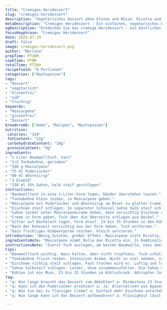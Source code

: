```yaml
---
title: "Cremiges Herzdessert"
slug: "cremiges-herzdessert"
description: "Vegetarisches Dessert ohne Gluten und Nüsse. Ricotta und Mascarpone aufgeschlagen mit Honig und Zucker. Vanille halbiert, Innenleben entfernt. Eischnee steif geschlagen, Sahne halbfest. In feuchtes Baumwolltuch gefüllt. 1 Liter Form mit Tuch ausgelegt. Zusammengerührt, kaltgestellt. 24 Stunden ruhen zum Abtropfen. Vanille ersetzt durch Tonkabohne. Mascarpone statt Ricotta. Komplettes Umordnen der Schritte. Mengen ändernd. Nach dem Abkühlen mit Himbeersauce serviert."
metaDescription: "Cremiges Herzdessert - Ein einfaches, vegetarisches Dessert mit Mascarpone und Tonkabohne, perfekt zum Genießen mit fruchtiger Himbeersauce."
ogDescription: "Entdecken Sie das cremige Herzdessert - ein köstliches, glutenfreies Dessert mit Mascarpone und Himbeersauce, ideal für besondere Anlässe."
focusKeyphrase: "Cremiges Herzdessert"
date: 2025-07-29
draft: false
image: cremiges-herzdessert.png
author: "Marlena"
prepTime: PT30M
cookTime: PT0M
totalTime: PT26H
recipeYield: "6 Portionen"
categories: ["Nachspeisen"]
tags:
- "Dessert"
- "vegetarisch"
- "Glutenfrei"
- "süß"
- "fruchtig"
keywords:
- "Mascarpone"
- "glutenfrei"
- "Dessert"
breadcrumb: ["Home", "Recipes", "Nachspeisen"]
nutrition: 
 calories: "310"
 fatContent: "22g"
 carbohydrateContent: "18g"
 proteinContent: "9g"
ingredients:
- "1 Liter Baumwolltuch, nass"
- "1/2 Tonkabohne, gerieben"
- "350 g Mascarpone"
- "75 ml Puderzucker"
- "80 ml Ahornsirup"
- "3 Eiweiß"
- "150 ml 35% Sahne, halb steif geschlagen"
instructions:
- "Baumwolltuch in eine 1-Liter-Form legen, Ränder überstehen lassen."
- "Tonkabohne klein reiben, in Mascarpone geben."
- "Mascarpone mit Puderzucker und Ahornsirup im Mixer zu glatter Creme verarbeiten."
- "Eischnee steif schlagen. In separater Schüssel Sahne halb steif schlagen."
- "Sahne locker unter Mascarponecreme heben, dann vorsichtig Eischnee unterziehen."
- "Creme in Form geben, Tuch über die Oberseite schlagen wie Deckel."
- "Gitter auf Backblech legen, Form drauf. 23 bis 25 Stunden in den Kühlschrank stellen zum Abtropfen."
- "Nach der Ruhezeit vorsichtig aus der Form heben, Tuch entfernen."
- "Dazu fruchtiges Himbeerpüree reichen. Gleich servieren."
introduction: "Wenig Zutaten, großer Effekt. Mascarpone statt Ricotta, etwas Ahornsirup bringt andere Note. Tonkabohne ersetzt Vanille, intensiver und kniffliger. Tuch braucht Geduld. 24 Stunden Abtropfen. Eischnee für Luftigkeit. Sahne macht’s cremig. Kein Backen. Kühlen und warten. Himbeerpüree passt fruchtig-schärfer dazu. Süß, cremig, samtig. Einfach. Mit Tuch ausgelegte Form, etwas mehr Zeit als gedacht. Kuchen? Nein, Creme. Anders als gewöhnlich. Wenig Zutaten, viel Gefühl. Mischung aus locker, ziehend, schmelzend."
ingredientsNote: "Mascarpone nimmt Rolle des Ricotta ein. In Kombination mit Ahornsirup weniger süß, aber vollmundig. Puderzucker wie Ersatz für Zuckerglasur fein verteilt. Tonkabohne verleiht würziges Aroma, besser frisch gerieben. Baumwolltuch feucht, muss gut passen, verhindert zu viel Flüssigkeit, lässt Creme atmen. Eiweiß getrennt, wird zu festem Eischnee aufgeschlagen, um Luft einzuschließen. Sahne halb steif, darf nicht zu weich sein, sonst fällt ganze Masse zusammen. Honig mit Ahornsirup ersetzt, verträgt sich gut. Alternativen möglich, zum Beispiel Agavendicksaft."
instructionsNote: "Zuerst Tuch auslegen, am besten Baumwolle, nass aber nicht tropfnass, damit Creme nicht wässrig wird. Tonkabohne reiben, nicht zu viel, intensiv. Mascarpone mit süßen Zutaten mixen, nicht zu lange, sonst zu luftig. Eischnee separat zubereiten, steif sollte er sein, fast trocken, Sahne halb steif aber locker. Erst Sahne unterheben, dann Eischnee – vorsichtig klappen, nicht rühren. Creme direkt in Form füllen, Tuch überlappen, Sauberkeit beachten. Form auf Gitter stellen, nicht direkt auf Unterlage, Flüssigkeit darf ablaufen. Kühlen für mindestens 23 Stunden, besser 25. Nach dem Kühlen vorsichtig lösen. Servieren mit fruchtigen Toppings, Himbeersoße oder pürierte Früchte. Nicht zu lange stehen lassen."
tips:
- "Baumwolltuch wichtig. Nass halten, aber nicht tropfnass. Tuch schützt vor zu viel Flüssigkeit. Creme muss atmen können. Richtig auslegen ist entscheidend. Tuch gut überlappen."
- "Tonkabohne frisch reiben. Intensives Aroma. Nicht zu viel nehmen, sonst überlagert der Geschmack. Ein Hauch genügt. Passt ideal zur Mascarpone und bringt alles zusammen."
- "Eischnee richtig steif schlagen. Fast trocken wird er. Luftig und leicht ist das Ziel. Separat zubereiten, dann vorsichtig unterheben. Mist nicht rumrühren, nur klappen."
- "Sahne halbsteif schlagen. Locker, ohne zusammenzufallen. Die Fahne muss etwas Widerstand bieten. Genau richtig, damit die Masse stabil bleibt beim Kühlen. Lange warten ist Pflicht."
- "Kühlen ist ein Muss. 23 bis 25 Stunden im Kühlschrank. Abtropfen lassen wichtig. Zeit bringt das beste Ergebnis. Nach dem Kühlen vorsichtig herausnehmen. Tuch muss ab."
faq:
- "q: Wie lange braucht das Dessert zum Abkühlen? a: Mindestens 23 Stunden im Kühlschrank. Am besten 25. Zeit ist entscheidend. Flüssigkeit muss ablaufen. Das ganze wird besser."
- "q: Kann ich den Puderzucker ersetzen? a: Ja. Alternativen wie Agavendicksaft möglich. Das bringt eine andere Süße. Zähle je nach Vorliebe. Aber die Mischung muss stimmen."
- "q: Was tun bei zu flüssiger Creme? a: Einfach mehr Eischnee unterheben. Oder zu wenig Kühlen. Immer kontrollieren. Vor dem Servieren anpassen. Das Wichtigste ist die Konsistenz."
- "q: Wie lange kann ich das Dessert aufbewahren? a: Flüssigkeit lässt sich sammeln. Maximal 2 bis 3 Tage. Im Kühlschrank halten. Besser frisch genießen. Am besten gleich verwenden."

---
```

